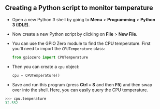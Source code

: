 ## Creating a Python script to monitor temperature

- Open a new Python 3 shell by going to **Menu** > **Programming** > **Python 3 (IDLE)**.

- Now create a new Python script by clicking on **File** > **New File**.

- You can use the GPIO Zero module to find the CPU temperature. First you'll need to import the `CPUTemperature` class:

	```python
	from gpiozero import CPUTemperature
	```
- Then you can create a `cpu` object:

	```python
	cpu = CPUTemperature()
	```
- Save and run this program (press **Ctrl + S** and then **F5**) and then swap over into the shell. Here, you can easily query the CPU temperature.

```python
>>> cpu.temperature
32.552
```


